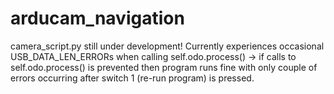 # arducam_navigation

camera_script.py still under development!
Currently experiences occasional USB_DATA_LEN_ERRORs when calling self.odo.process() -> if calls to self.odo.process() is prevented then 
program runs fine with only couple of errors occurring after switch 1 (re-run program) is pressed.
